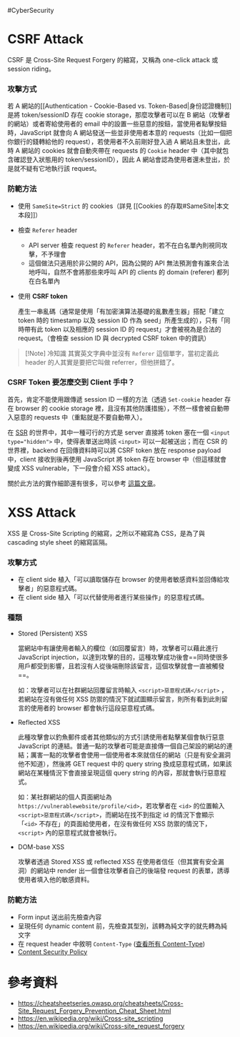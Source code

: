 #CyberSecurity 

# CSRF Attack

CSRF 是 Cross-Site Request Forgery 的縮寫，又稱為 one-click attack 或 session riding。

### 攻擊方式

若 A 網站的[[Authentication - Cookie-Based vs. Token-Based|身份認證機制]]是將 token/sessionID 存在 cookie storage，那麼攻擊者可以在 B 網站（攻擊者的網站）或者寄給使用者的 email 中的設置一些惡意的按鈕，當使用者點擊按鈕時，JavaScript 就會向 A 網站發送一些並非使用者本意的 requests（比如一個把你銀行的錢轉給他的 request），若使用者不久前剛好登入過 A 網站且未登出，此時 A 網站的 cookies 就會自動夾帶在 requests 的 `Cookie` header 中（其中就包含確認登入狀態用的 token/sessionID），因此 A 網站會認為使用者還未登出，於是就不疑有它地執行該 request。

### 防範方法

- 使用 `SameSite=Strict` 的 cookies（詳見 [[Cookies 的存取#SameSite|本文本段]]）
- 檢查 `Referer` header
    - API server 檢查 request 的 `Referer` header，若不在白名單內則視同攻擊，不予理會
    - 這個做法只適用於非公開的 API，因為公開的 API 無法預測會有誰來合法地呼叫，自然不會將那些來呼叫 API 的 clients 的 domain (referer) 都列在白名單內

- 使用 **CSRF token**

    產生一串亂碼（通常是使用「有加密演算法基礎的亂數產生器」搭配「建立 token 時的 timestamp 以及 session ID 作為 seed」所產生成的），只有「同時帶有此 token 以及相應的 session ID 的 request」才會被視為是合法的 request。（會檢查 session ID 與 decrypted CSRF token 中的資訊）

>[!Note] 冷知識
>其實英文字典中並沒有 `Referer` 這個單字，當初定義此 header 的人其實是要把它叫做 referrer，但他拼錯了。

### CSRF Token 要怎麼交到 Client 手中？

首先，肯定不能使用跟傳遞 session ID 一樣的方法（透過 `Set-cookie` header 存在 browser 的 cookie storage 裡，且沒有其他防護措施），不然一樣會被自動帶入惡意的 requests 中（重點就是不要自動帶入）。

在 [SSR](</Web Development/SSR vs. CSR.md#Server-Side Rendering (SSR)>) 的世界中，其中一種可行的方式是 server 直接將 token 塞在一個 `<input type="hidden">` 中，使得表單送出時該 `<input>` 可以一起被送出；而在 CSR 的世界裡，backend 在回傳資料時可以將 CSRF token 放在 response payload 中，client 接收到後再使用 JavaScript 將 token 存在 browser 中（但這樣就會變成 XSS vulnerable，下一段會介紹 XSS attack）。

關於此方法的實作細節還有很多，可以參考 [這篇文章](https://cheatsheetseries.owasp.org/cheatsheets/Cross-Site_Request_Forgery_Prevention_Cheat_Sheet.html)。

# XSS Attack

XSS 是 Cross-Site Scripting 的縮寫，之所以不縮寫為 CSS，是為了與 cascading style sheet 的縮寫區隔。

### 攻擊方式

- 在 client side 植入「可以讀取儲存在 browser 的使用者敏感資料並回傳給攻擊者」的惡意程式碼。
- 在 client side 植入「可以代替使用者進行某些操作」的惡意程式碼。

### 種類

- Stored (Persistent) XSS

    當網站中有讓使用者輸入的欄位（如回覆留言）時，攻擊者可以藉此進行 JavaScript injection，以達到攻擊的目的，這種攻擊成功後會==同時使很多用戶都受到影響，且若沒有人從後端刪除該留言，這個攻擊就會一直被觸發==。

    如：攻擊者可以在社群網站回覆留言時輸入 `<script>惡意程式碼</script>` ，若網站在沒有做任何 XSS 防禦的情況下就試圖顯示留言，則所有看到此則留言的使用者的 browser 都會執行這段惡意程式碼。

- Reflected XSS

    此種攻擊會以釣魚郵件或者其他類似的方式引誘使用者點擊某個會執行惡意 JavaScript 的連結。普通一點的攻擊者可能是直接傳一個自己架設的網站的連結；厲害一點的攻擊者會使用一個使用者本來就信任的網站（只是有安全漏洞他不知道），然後將 GET request 中的 query string 換成惡意程式碼，如果該網站在某種情況下會直接呈現這個 query string 的內容，那就會執行惡意程式。

    如：某社群網站的個人頁面網址為 `https://vulnerablewebsite/profile/<id>`，若攻擊者在 `<id>` 的位置輸入 `<script>惡意程式碼</script>`，而網站在找不到指定 id 的情況下會顯示「`<id>` 不存在」的頁面給使用者，在沒有做任何 XSS 防禦的情況下， `<script>` 內的惡意程式就會被執行。

- DOM-base XSS

    攻擊者透過 Stored XSS 或 reflected XSS 在使用者信任（但其實有安全漏洞）的網站中 render 出一個會往攻擊者自己的後端發 request 的表單，誘導使用者填入他的敏感資料。

### 防範方法

- Form input 送出前先檢查內容
- 呈現任何 dynamic content 前，先檢查其型別，該轉為純文字的就先轉為純文字
- 在 request header 中敘明 `Content-Type` ([查看所有 Content-Type](https://www.iana.org/assignments/media-types/media-types.xhtml))
- [Content Security Policy](https://developer.mozilla.org/en-US/docs/Web/HTTP/CSP)

# 參考資料

- <https://cheatsheetseries.owasp.org/cheatsheets/Cross-Site_Request_Forgery_Prevention_Cheat_Sheet.html>
- <https://en.wikipedia.org/wiki/Cross-site_scripting>
- <https://en.wikipedia.org/wiki/Cross-site_request_forgery>
